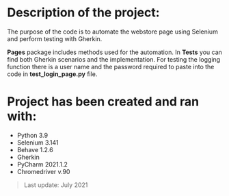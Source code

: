 # Description of the project:

The purpose of the code is to automate the webstore page using Selenium and perform testing with Gherkin.

**Pages** package includes methods used for the automation.
In **Tests** you can find both Gherkin scenarios and the implementation.
For testing the logging function there is a user name and the password required to paste into the code in **test_login_page.py** file.

# Project has been created and ran with:

- Python 3.9
- Selenium 3.141
- Behave 1.2.6
- Gherkin
- PyCharm 2021.1.2
- Chromedriver v.90

> Last update: July 2021
